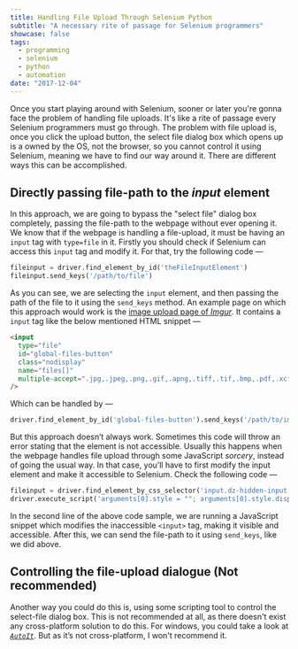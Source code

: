 ```yaml
---
title: Handling File Upload Through Selenium Python
subtitle: "A necessary rite of passage for Selenium programmers"
showcase: false
tags:
  - programming
  - selenium
  - python
  - automation
date: "2017-12-04"
---
```


Once you start playing around with Selenium, sooner or later you're gonna face the problem of handling file uploads. It's like a rite of passage every Selenium programmers must go through. The problem with file upload is, once you click the upload button, the select file dialog box which opens up is a owned by the OS, not the browser, so you cannot control it using Selenium, meaning we have to find our way around it. There are different ways this can be accomplished.

## Directly passing file-path to the _input_ element

In this approach, we are going to bypass the "select file" dialog box completely, passing the file-path to the webpage without ever opening it. We know that if the webpage is handling a file-upload, it must be having an `input` tag with `type=file` in it. Firstly you should check if Selenium can access this `input` tag and modify it. For that, try the following code —

```python
fileinput = driver.find_element_by_id('theFileInputElement')
fileinput.send_keys('/path/to/file')
```

As you can see, we are selecting the `input` element, and then passing the path of the file to it using the `send_keys` method. An example page on which this approach would work is the [image upload page of _Imgur_](https://imgur.com/upload). It contains a `input` tag like the below mentioned HTML snippet —

```html
<input
  type="file"
  id="global-files-button"
  class="nodisplay"
  name="files[]"
  multiple-accept=".jpg,.jpeg,.png,.gif,.apng,.tiff,.tif,.bmp,.pdf,.xcf,.webp,.mp4,.mov"
/>
```

Which can be handled by —

```python
driver.find_element_by_id('global-files-button').send_keys('/path/to/image/file')
```

But this approach doesn’t always work. Sometimes this code will throw an error stating that the element is not accessible. Usually this happens when the webpage handles file upload through some JavaScript _sorcery_, instead of going the usual way. In that case, you’ll have to first modify the input element and make it accessible to Selenium. Check the following code —

```python
fileinput = driver.find_element_by_css_selector('input.dz-hidden-input')
driver.execute_script('arguments[0].style = ""; arguments[0].style.display = "block"; arguments[0].style.visibility = "visible";', fileinput)
```

In the second line of the above code sample, we are running a JavaScript snippet which modifies the inaccessible `<input>` tag, making it visible and accessible. After this, we can send the file-path to it using `send_keys`, like we did above.

## Controlling the file-upload dialogue (Not recommended)

Another way you could do this is, using some scripting tool to control the select-file dialog box. This is not recommended at all, as there doesn't exist any cross-platform solution to do this. For windows, you could take a look at [_`AutoIt`_](https://www.autoitscript.com/site/autoit/). But as it’s not cross-platform, I won't recommend it.
